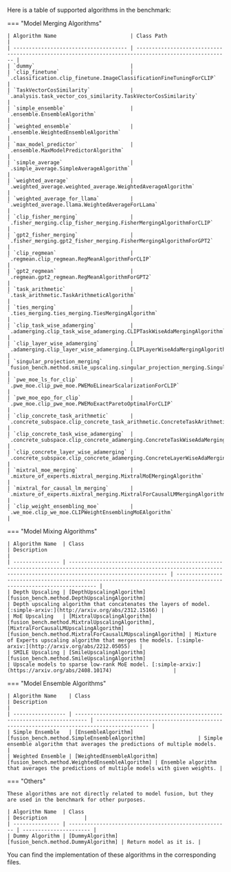 Here is a table of supported algorithms in the benchmark:

=== "Model Merging Algorithms"

    | Algorithm Name                        | Class Path                                                                                           |
    | ------------------------------------- | ---------------------------------------------------------------------------------------------------- |
    | `dummy`                               |
    | `clip_finetune`                       | `.classification.clip_finetune.ImageClassificationFineTuningForCLIP`                                 |
    | `TaskVectorCosSimilarity`             | `.analysis.task_vector_cos_similarity.TaskVectorCosSimilarity`                                       |
    | `simple_ensemble`                     | `.ensemble.EnsembleAlgorithm`                                                                        |
    | `weighted_ensemble`                   | `.ensemble.WeightedEnsembleAlgorithm`                                                                |
    | `max_model_predictor`                 | `.ensemble.MaxModelPredictorAlgorithm`                                                               |
    | `simple_average`                      | `.simple_average.SimpleAverageAlgorithm`                                                             |
    | `weighted_average`                    | `.weighted_average.weighted_average.WeightedAverageAlgorithm`                                        |
    | `weighted_average_for_llama`          | `.weighted_average.llama.WeightedAverageForLLama`                                                    |
    | `clip_fisher_merging`                 | `.fisher_merging.clip_fisher_merging.FisherMergingAlgorithmForCLIP`                                  |
    | `gpt2_fisher_merging`                 | `.fisher_merging.gpt2_fisher_merging.FisherMergingAlgorithmForGPT2`                                  |
    | `clip_regmean`                        | `.regmean.clip_regmean.RegMeanAlgorithmForCLIP`                                                      |
    | `gpt2_regmean`                        | `.regmean.gpt2_regmean.RegMeanAlgorithmForGPT2`                                                      |
    | `task_arithmetic`                     | `.task_arithmetic.TaskArithmeticAlgorithm`                                                           |
    | `ties_merging`                        | `.ties_merging.ties_merging.TiesMergingAlgorithm`                                                    |
    | `clip_task_wise_adamerging`           | `.adamerging.clip_task_wise_adamerging.CLIPTaskWiseAdaMergingAlgorithm`                              |
    | `clip_layer_wise_adamerging`          | `.adamerging.clip_layer_wise_adamerging.CLIPLayerWiseAdaMergingAlgorithm`                            |
    | `singular_projection_merging`         | `fusion_bench.method.smile_upscaling.singular_projection_merging.SingularProjectionMergingAlgorithm` |
    | `pwe_moe_ls_for_clip`                 | `.pwe_moe.clip_pwe_moe.PWEMoELinearScalarizationForCLIP`                                             |
    | `pwe_moe_epo_for_clip`                | `.pwe_moe.clip_pwe_moe.PWEMoExactParetoOptimalForCLIP`                                               |
    | `clip_concrete_task_arithmetic`       | `.concrete_subspace.clip_concrete_task_arithmetic.ConcreteTaskArithmeticAlgorithmForCLIP`            |
    | `clip_concrete_task_wise_adamerging`  | `.concrete_subspace.clip_concrete_adamerging.ConcreteTaskWiseAdaMergingForCLIP`                      |
    | `clip_concrete_layer_wise_adamerging` | `.concrete_subspace.clip_concrete_adamerging.ConcreteLayerWiseAdaMergingForCLIP`                     |
    | `mixtral_moe_merging`                 | `.mixture_of_experts.mixtral_merging.MixtralMoEMergingAlgorithm`                                     |
    | `mixtral_for_causal_lm_merging`       | `.mixture_of_experts.mixtral_merging.MixtralForCausalLMMergingAlgorithm`                             |
    | `clip_weight_ensembling_moe`          | `.we_moe.clip_we_moe.CLIPWeightEnsemblingMoEAlgorithm`                                               |

=== "Model Mixing Algorithms"

    | Algorithm Name  | Class                                                                                                                                                                        | Description                                                                                                        |
    | --------------- | ---------------------------------------------------------------------------------------------------------------------------------------------------------------------------- | ------------------------------------------------------------------------------------------------------------------ |
    | Depth Upscaling | [DepthUpscalingAlgorithm][fusion_bench.method.DepthUpscalingAlgorithm]                                                                                                       | Depth upscaling algorithm that concatenates the layers of model. [:simple-arxiv:](http://arxiv.org/abs/2312.15166) |
    | MoE Upscaling   | [MixtralUpscalingAlgorithm][fusion_bench.method.MixtralUpscalingAlgorithm], [MixtralForCausalLMUpscalingAlgorithm][fusion_bench.method.MixtralForCausalLMUpscalingAlgorithm] | Mixture of Experts upscaling algorithm that merges the models. [:simple-arxiv:](http://arxiv.org/abs/2212.05055)   |
    | SMILE Upscaling | [SmileUpscalingAlgorithm][fusion_bench.method.SmileUpscalingAlgorithm]                                                                                                       | Upscale models to sparse low-rank MoE model. [:simple-arxiv:](https://arxiv.org/abs/2408.10174)                    |

=== "Model Ensemble Algorithms"

    | Algorithm Name    | Class                                                                      | Description                                                                             |
    | ----------------- | -------------------------------------------------------------------------- | --------------------------------------------------------------------------------------- |
    | Simple Ensemble   | [EnsembleAlgorithm][fusion_bench.method.SimpleEnsembleAlgorithm]                 | Simple ensemble algorithm that averages the predictions of multiple models.             |
    | Weighted Ensemble | [WeightedEnsembleAlgorithm][fusion_bench.method.WeightedEnsembleAlgorithm] | Ensemble algorithm that averages the predictions of multiple models with given weights. |

=== "Others"

    These algorithms are not directly related to model fusion, but they are used in the benchmark for other purposes.

    | Algorithm Name  | Class                                                | Description            |
    | --------------- | ---------------------------------------------------- | ---------------------- |
    | Dummy Algorithm | [DummyAlgorithm][fusion_bench.method.DummyAlgorithm] | Return model as it is. |


You can find the implementation of these algorithms in the corresponding files.
